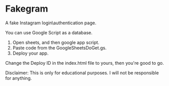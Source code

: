 # Fakegram
A fake Instagram login\authentication page.


You can use Google Script as a database. 

1. Open sheets, and then google app script. 
2. Paste code from the GoogleSheetsDoGet.gs. 
3. Deploy your app.

Change the Deploy ID in the index.html file to yours, then you're good to go.



Disclaimer: This is only for educational purposes. I will not be responsible for anything.

